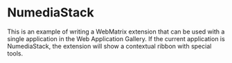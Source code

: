 # NumediaStack

This is an example of writing a WebMatrix extension that can be used with a single application in the Web Application Gallery.  If the current application is NumediaStack, the extension will show a contextual ribbon with special tools.

